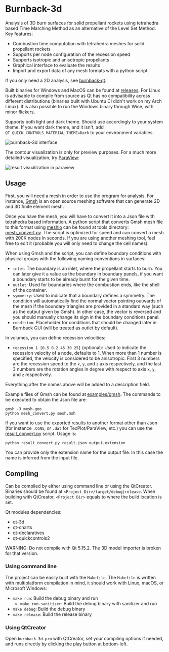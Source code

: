 # Burnback-3d

Analysis of 3D burn surfaces for solid propellant rockets using tetrahedra based Time Marching Method as an alternative of the Level Set Method. Key features:

- Combustion time computation with tetrahedra meshes for solid propellant rockets
- Supports per node configuration of the recession speed
- Supports isotropic and anisotropic propellants
- Graphical interface to evaluate the results
- Import and export data of any mesh formats with a python script

If you only need a 2D analysis, see [burnback-qt](https://codeberg.org/iff/burnback-qt).

Built binaries for Windows and MacOS can be found at [releases](https://github.com/iffse/burnback-3d/releases). For Linux is advisable to compile from source as Qt has no compatibility across different distributions (binaries built with Ubuntu CI didn't work on my Arch Linux). It is also possible to run the Windows binary through Wine, with minor flickers.

Supports both light and dark theme. Should use accordingly to your system theme. If you want dark theme, and it isn't, add `QT_QUICK_CONTROLS_MATERIAL_THEME=Dark` to your environment variables.

![burnback-3d interface](img/interface.png)

The contour visualization is only for preview purposes. For a much more detailed visualization, try [ParaView](https://www.paraview.org/):

![result visualization in paraview](img/paraview.png)

## Usage

First, you will need a mesh in order to use the program for analysis. For instance, [Gmsh](https://gmsh.info/) is an open source meshing software that can generate 2D and 3D finite element mesh.

Once you have the mesh, you will have to convert it into a Json file with tetrahedra based information. A python script that converts Gmsh mesh file to this format using [meshio](https://github.com/nschloe/meshio) can be found at tools directory: [mesh_convert.py](./tools/mesh_convert.py). The script is optimized for speed and can convert a mesh with 200K nodes in seconds. If you are using another meshing tool, feel free to edit it (probable you will only need to change the cell names).

When using Gmsh and the script, you can define boundary conditions with physical groups with the following naming conventions in surfaces:

- `inlet`: The boundary is an inlet, where the propellant starts to burn. You can later give it a value as the boundary in boundary panels, if you want a boundary starts to be already burnt for the given time.
- `outlet`: Used for boundaries where the combustion ends, like the shell of the container.
- `symmetry`: Used to indicate that a boundary defines a symmetry. The condition will automatically find the normal vector pointing outwards of the mesh if the boundary triangles are provided in a standard way (such as the output given by Gmsh). In other case, the vector is reversed and you should manually change its sign in the boundary conditions panel.
- `condition`: Placeholder for conditions that should be changed later in Burnback GUI (will be treated as outlet by default).

In volumes, you can define recession velocities:

- `recession 1 [0.5 0.2 45 30 25]` (optional): Used to indicate the recession velocity of a node, defaults to 1. When more than 1 number is specified, the velocity is considered to be anisotropic: First 3 numbers are the recession speed to the `x`, `y`, and `z` axis respectively, and the last 3 numbers are the rotation angles in degree with respect to axis `x`, `y`, and `z` respectively.

Everything after the names above will be added to a description field.

Example files of Gmsh can be found at [examples/gmsh](./examples/gmsh). The commands to be executed to obtain the Json file are:
```shell
gmsh -3 mesh.geo
python mesh_convert.py mesh.msh
```

If you want to use the exported results to another format other than Json (for instance `.CGNS`, or `.dat` for TecPlot/ParaView, etc.) you can use the [result_convert.py](./tools/result_convert.py) script. Usage is:
```shell
python result_convert.py result.json output.extension
```
You can provide only the extension name for the output file. In this case the name is inferred from the input file.

## Compiling

Can be compiled by either using command line or using the QtCreator. Binaries should be found at `<Project Dir>/target/debug|release`. When building with QtCreator, `<Project Dir>` equals to where the build location is set.

Qt modules dependencies:

- qt-3d
- qt-charts
- qt-declaratives
- qt-quickcontrols2

WARNING: Do not compile with Qt 5.15.2. The 3D model importer is broken for that version.

### Using command line

The project can be easily built with the `Makefile`. The `Makefile` is written with multiplatform compilation in mind, it should work with Linux, macOS, or Microsoft Windows:

- `make run`: Build the debug binary and run
	- `make run-sanitizer`: Build the debug binary with sanitizer and run
- `make debug`: Build the debug binary
- `make release`: Build the release binary

### Using QtCreator

Open `burnback-3d.pro` with QtCreator, set your compiling options if needed, and runs directly by clicking the play button at bottom-left.

